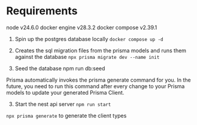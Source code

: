 # Requirements

node v24.6.0
docker engine v28.3.2
docker compose v2.39.1

1. Spin up the postgres database locally
   `docker compose up -d`

2. Creates the sql migration files from the prisma models and runs them against the database
   `npx prisma migrate dev --name init`

3. Seed the database
   npm run db:seed

Prisma automatically invokes the prisma generate command for you. In the future, you need to run this command after every change to your Prisma models to update your generated Prisma Client.

3. Start the nest api server
   `npm run start`

`npx prisma generate` to generate the client types
